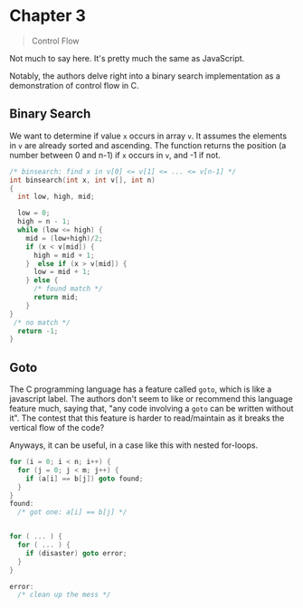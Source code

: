 # Chapter 3

> Control Flow


Not much to say here. It's pretty much the same as JavaScript.

Notably, the authors delve right into a binary search implementation as a demonstration of control flow in C.

## Binary Search

We want to determine if value `x` occurs in array `v`. It assumes the elements in `v` are already sorted and ascending. The function returns the position (a number between 0 and n-1) if `x` occurs in `v`, and -1 if not.


```C
/* binsearch: find x in v[0] <= v[1] <= ... <= v[n-1] */ 
int binsearch(int x, int v[], int n)
{
  int low, high, mid;

  low = 0;
  high = n - 1;
  while (low <= high) {
    mid = (low+high)/2; 
    if (x < v[mid]) {
      high = mid + 1;
    }  else if (x > v[mid]) {
      low = mid + 1;
    } else {
      /* found match */
      return mid;
    }
}
 /* no match */ 
  return -1;
}
```

## Goto

The C programming language has a feature called `goto`, which is like a javascript label. The authors don't seem to like or recommend this language feature much, saying that, "any code involving a `goto` can be written without it". The contest that this feature is harder to read/maintain as it breaks the vertical flow of the code?

Anyways, it can be useful, in a case like this with nested for-loops.

```C
for (i = 0; i < n; i++) {
  for (j = 0; j < m; j++) {
    if (a[i] == b[j]) goto found;
  }
}
found: 
  /* got one: a[i] == b[j] */


for ( ... ) {
  for ( ... ) {
    if (disaster) goto error;
  }
}

error: 
  /* clean up the mess */

```